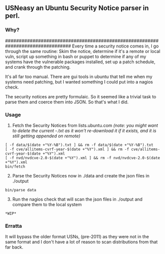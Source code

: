 ## USNeasy an Ubuntu Security Notice parser in perl.

### Why?
################################################################################
Every time a security notice comes in, I go through the same routine: Skim the
notice, determine if it's a remote or local vuln, script up something in bash
or puppet to determine if any of my systems have the vulnerable packages
installed, set up a patch schedule, and crank through the patching.

It's all far too manual. There are gui tools in ubuntu that tell me when my
systems need patching, but I wanted something I could put into a nagios check.

The security notices are pretty formulaic. So it seemed like a trivial task to
parse them and coerce them into JSON. So that's what I did.


### Usage
1) Fetch the Security Notices from lists.ubuntu.com *(note: you might want to delete the current <year>-<month>.txt as it won't re-download it if it exists, and it is still getting appended on remote)*

```
[ -f data/$(date +"%Y-%B").txt ] && rm -f data/$(date +"%Y-%B").txt
[ -f cve/allitems-cvrf-year-$(date +"%Y").xml ] && rm -f cve/allitems-cvrf-year-$(date +"%Y").xml
[ -f nvd/nvdcve-2.0-$(date +"%Y").xml ] && rm -f nvd/nvdcve-2.0-$(date +"%Y").xml
bin/fetch
```

2) Parse the Security Notices now in ./data and create the json files in ./output
```
bin/parse data
```

3) Run the nagios check that will scan the json files in ./output and compare them to the local system
```
*WIP*
```

### Erratta
It will bypass the older format USNs, (pre-2011) as they were not in the same format and I don't have a lot of reason to scan distributions from that far back.
